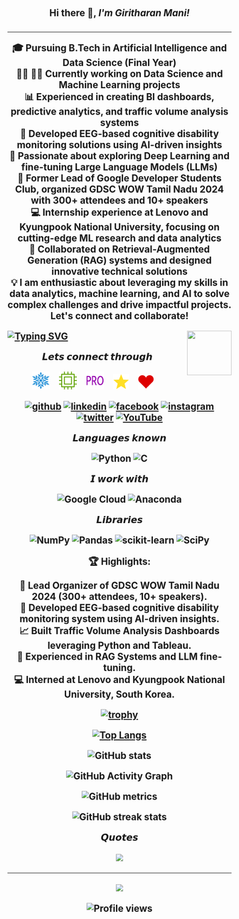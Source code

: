 
<h2><p align="center"><b>Hi there 👋,  <i>I'm Giritharan Mani!</i></b><h2></p>
  <hr></p>

<p align="center">
🎓 Pursuing B.Tech in Artificial Intelligence and Data Science (Final Year) <br>👩‍💻 👨‍💻 Currently working on Data Science and Machine Learning projects <br>📊 Experienced in creating BI dashboards, predictive analytics, and traffic volume analysis systems <br>🧠 Developed EEG-based cognitive disability monitoring solutions using AI-driven insights <br>🚀 Passionate about exploring Deep Learning and fine-tuning Large Language Models (LLMs) <br>🌟 Former Lead of Google Developer Students Club, organized GDSC WOW Tamil Nadu 2024 with 300+ attendees and 10+ speakers <br> 💻 Internship experience at Lenovo and Kyungpook National University, focusing on cutting-edge ML research and data analytics <br> 🎯 Collaborated on Retrieval-Augmented Generation (RAG) systems and designed innovative technical solutions <br> 💡 I am enthusiastic about leveraging my skills in data analytics, machine learning, and AI to solve complex challenges and drive impactful projects. Let's connect and collaborate! <br>
  
[![Typing SVG](https://readme-typing-svg.demolab.com/?lines=CHANGE,+IS+INEVITABLE.;GROWTH,+IS+OPTIONAL)](https://git.io/typing-svg)
   <img align='right' src="https://media2.giphy.com/media/w0Fy3hcQuZxxQgo0KR/giphy.gif" width="100" height="100" >
   
   
<div align="center">
  
𝙇𝙚𝙩𝙨 𝙘𝙤𝙣𝙣𝙚𝙘𝙩 𝙩𝙝𝙧𝙤𝙪𝙜𝙝
  
<a href='https://archiveprogram.github.com/'><img src='https://raw.githubusercontent.com/acervenky/animated-github-badges/master/assets/acbadge.gif' width='40' height='40'></a> <a href='https://docs.github.com/en/developers'><img src='https://raw.githubusercontent.com/acervenky/animated-github-badges/master/assets/devbadge.gif' width='40' height='40'></a> <a href='https://github.com/pricing'><img src='https://raw.githubusercontent.com/acervenky/animated-github-badges/master/assets/pro.gif' width='40' height='40'></a> <a href='https://stars.github.com/'><img src='https://raw.githubusercontent.com/acervenky/animated-github-badges/master/assets/starbadge.gif' width='35' height='35'></a> <a href='https://docs.github.com/en/github/supporting-the-open-source-community-with-github-sponsors'><img src='https://raw.githubusercontent.com/acervenky/animated-github-badges/master/assets/sponsorbadge.gif' width='35' height='35'></a> 
  
[<img src='https://cdn.jsdelivr.net/npm/simple-icons@3.0.1/icons/github.svg' alt='github' height='40'>](https://github.com/MystiFoe) 
[<img src='https://cdn.jsdelivr.net/npm/simple-icons@3.0.1/icons/linkedin.svg' alt='linkedin' height='40'>](https://www.linkedin.com/in/mystifoe/) 
[<img src='https://cdn.jsdelivr.net/npm/simple-icons@3.0.1/icons/facebook.svg' alt='facebook' height='40'>](https://www.facebook.com/Mysti.Foe.76) 
[<img src='https://cdn.jsdelivr.net/npm/simple-icons@3.0.1/icons/instagram.svg' alt='instagram' height='40'>](https://www.instagram.com/mysti_foe/) 
[<img src='https://cdn.jsdelivr.net/npm/simple-icons@3.0.1/icons/twitter.svg' alt='twitter' height='40'>](https://twitter.com/Mysti_Foe) 
[<img src='https://cdn.jsdelivr.net/npm/simple-icons@3.0.1/icons/youtube.svg' alt='YouTube' height='40'>](https://www.youtube.com/channel/@mystifoe3732) 
  
</div>  

<div align="center">
  
𝙇𝙖𝙣𝙜𝙪𝙖𝙜𝙚𝙨 𝙠𝙣𝙤𝙬𝙣
  
![Python](https://img.shields.io/badge/python-3670A0?style=for-the-badge&logo=python&logoColor=ffdd54) 
![C](https://img.shields.io/badge/c-%2300599C.svg?style=for-the-badge&logo=c&logoColor=white)

</div>


<div align="center">

𝙄 𝙬𝙤𝙧𝙠 𝙬𝙞𝙩𝙝 

![Google Cloud](https://img.shields.io/badge/Google%20Cloud-%234285F4.svg?style=for-the-badge&logo=google-cloud&logoColor=white&align"centre") 
![Anaconda](https://img.shields.io/badge/Anaconda-%2344A833.svg?style=for-the-badge&logo=anaconda&logoColor=white&align=centre)


</div>


<div align="center">

𝙇𝙞𝙗𝙧𝙖𝙧𝙞𝙚𝙨
  
  
![NumPy](https://img.shields.io/badge/numpy-%23013243.svg?style=for-the-badge&logo=numpy&logoColor=white) ![Pandas](https://img.shields.io/badge/pandas-%23150458.svg?style=for-the-badge&logo=pandas&logoColor=white) ![scikit-learn](https://img.shields.io/badge/scikit--learn-%23F7931E.svg?style=for-the-badge&logo=scikit-learn&logoColor=white) ![SciPy](https://img.shields.io/badge/SciPy-%230C55A5.svg?style=for-the-badge&logo=scipy&logoColor=%white)
</div>


</div> <div align="center">
🏆 Highlights:

🌟 Lead Organizer of GDSC WOW Tamil Nadu 2024 (300+ attendees, 10+ speakers).<br>
🧠 Developed EEG-based cognitive disability monitoring system using AI-driven insights.<br>
📈 Built Traffic Volume Analysis Dashboards leveraging Python and Tableau.<br>
📂 Experienced in RAG Systems and LLM fine-tuning.<br>
💻 Interned at Lenovo and Kyungpook National University, South Korea.<br>

</div> <div align="center">

[![trophy](https://github-profile-trophy.vercel.app/?username=MystiFoe)](https://github.com/ryo-ma/github-profile-trophy)

[![Top Langs](https://github-readme-stats.vercel.app/api/top-langs/?username=MystiFoe)](https://github.com/anuraghazra/github-readme-stats)

![GitHub stats](https://github-readme-stats.vercel.app/api?username=MystiFoe&show_icons=true)  

![GitHub Activity Graph](https://activity-graph.herokuapp.com/graph?username=MystiFoe)  

![GitHub metrics](https://metrics.lecoq.io/MystiFoe)  

![GitHub streak stats](https://streak-stats.demolab.com/?user=MystiFoe)  


𝙌𝙪𝙤𝙩𝙚𝙨
<div align="center">
 
![](https://quotes-github-readme.vercel.app/api?type=horizontal&theme=dark)

</div>


---
[![](https://visitcount.itsvg.in/api?id=HariniMaruthasalam&icon=0&color=0)](https://visitcount.itsvg.in)



![Profile views](https://gpvc.arturio.dev/MystiFoe)
